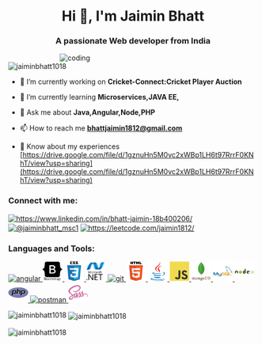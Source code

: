 <h1 align="center">Hi 👋, I'm Jaimin Bhatt</h1>
<h3 align="center">A passionate Web developer from India</h3>
<img align="right" alt="coding" width="400" src="https://www.google.com/url?sa=i&url=https%3A%2F%2Fanzal.hashnode.dev%2Fwhat-you-need-to-know-about-programming&psig=AOvVaw1K8jZrHUE4lXHMFZnhPjjl&ust=1690041695800000&source=images&cd=vfe&opi=89978449&ved=0CBEQjRxqFwoTCNCu25aWoIADFQAAAAAdAAAAABAI">

<p align="left"> <img src="https://komarev.com/ghpvc/?username=jaiminbhatt1018&label=Profile%20views&color=0e75b6&style=flat" alt="jaiminbhatt1018" /> </p>

- 🔭 I’m currently working on **Cricket-Connect:Cricket Player Auction**

- 🌱 I’m currently learning **Microservices,JAVA EE,**

- 💬 Ask me about **Java,Angular,Node,PHP**

- 📫 How to reach me **bhattjaimin1812@gmail.com**

- 📄 Know about my experiences [https://drive.google.com/file/d/1gznuHn5M0vc2xWBp1LH6t97RrrF0KNhT/view?usp=sharing](https://drive.google.com/file/d/1gznuHn5M0vc2xWBp1LH6t97RrrF0KNhT/view?usp=sharing)

<h3 align="left">Connect with me:</h3>
<p align="left">
<a href="https://linkedin.com/in/https://www.linkedin.com/in/bhatt-jaimin-18b400206/" target="blank"><img align="center" src="https://raw.githubusercontent.com/rahuldkjain/github-profile-readme-generator/master/src/images/icons/Social/linked-in-alt.svg" alt="https://www.linkedin.com/in/bhatt-jaimin-18b400206/" height="30" width="40" /></a>
<a href="https://www.hackerrank.com/@jaiminbhatt_msc1" target="blank"><img align="center" src="https://raw.githubusercontent.com/rahuldkjain/github-profile-readme-generator/master/src/images/icons/Social/hackerrank.svg" alt="@jaiminbhatt_msc1" height="30" width="40" /></a>
<a href="https://www.leetcode.com/https://leetcode.com/jaimin1812/" target="blank"><img align="center" src="https://raw.githubusercontent.com/rahuldkjain/github-profile-readme-generator/master/src/images/icons/Social/leet-code.svg" alt="https://leetcode.com/jaimin1812/" height="30" width="40" /></a>
</p>

<h3 align="left">Languages and Tools:</h3>
<p align="left"> <a href="https://angular.io" target="_blank" rel="noreferrer"> <img src="https://angular.io/assets/images/logos/angular/angular.svg" alt="angular" width="40" height="40"/> </a> <a href="https://getbootstrap.com" target="_blank" rel="noreferrer"> <img src="https://raw.githubusercontent.com/devicons/devicon/master/icons/bootstrap/bootstrap-plain-wordmark.svg" alt="bootstrap" width="40" height="40"/> </a> <a href="https://www.w3schools.com/css/" target="_blank" rel="noreferrer"> <img src="https://raw.githubusercontent.com/devicons/devicon/master/icons/css3/css3-original-wordmark.svg" alt="css3" width="40" height="40"/> </a> <a href="https://dotnet.microsoft.com/" target="_blank" rel="noreferrer"> <img src="https://raw.githubusercontent.com/devicons/devicon/master/icons/dot-net/dot-net-original-wordmark.svg" alt="dotnet" width="40" height="40"/> </a> <a href="https://git-scm.com/" target="_blank" rel="noreferrer"> <img src="https://www.vectorlogo.zone/logos/git-scm/git-scm-icon.svg" alt="git" width="40" height="40"/> </a> <a href="https://www.w3.org/html/" target="_blank" rel="noreferrer"> <img src="https://raw.githubusercontent.com/devicons/devicon/master/icons/html5/html5-original-wordmark.svg" alt="html5" width="40" height="40"/> </a> <a href="https://www.java.com" target="_blank" rel="noreferrer"> <img src="https://raw.githubusercontent.com/devicons/devicon/master/icons/java/java-original.svg" alt="java" width="40" height="40"/> </a> <a href="https://developer.mozilla.org/en-US/docs/Web/JavaScript" target="_blank" rel="noreferrer"> <img src="https://raw.githubusercontent.com/devicons/devicon/master/icons/javascript/javascript-original.svg" alt="javascript" width="40" height="40"/> </a> <a href="https://www.mongodb.com/" target="_blank" rel="noreferrer"> <img src="https://raw.githubusercontent.com/devicons/devicon/master/icons/mongodb/mongodb-original-wordmark.svg" alt="mongodb" width="40" height="40"/> </a> <a href="https://www.mysql.com/" target="_blank" rel="noreferrer"> <img src="https://raw.githubusercontent.com/devicons/devicon/master/icons/mysql/mysql-original-wordmark.svg" alt="mysql" width="40" height="40"/> </a> <a href="https://nodejs.org" target="_blank" rel="noreferrer"> <img src="https://raw.githubusercontent.com/devicons/devicon/master/icons/nodejs/nodejs-original-wordmark.svg" alt="nodejs" width="40" height="40"/> </a> <a href="https://www.php.net" target="_blank" rel="noreferrer"> <img src="https://raw.githubusercontent.com/devicons/devicon/master/icons/php/php-original.svg" alt="php" width="40" height="40"/> </a> <a href="https://postman.com" target="_blank" rel="noreferrer"> <img src="https://www.vectorlogo.zone/logos/getpostman/getpostman-icon.svg" alt="postman" width="40" height="40"/> </a> <a href="https://sass-lang.com" target="_blank" rel="noreferrer"> <img src="https://raw.githubusercontent.com/devicons/devicon/master/icons/sass/sass-original.svg" alt="sass" width="40" height="40"/> </a> </p>

<p><img align="left" src="https://github-readme-stats.vercel.app/api/top-langs?username=jaiminbhatt1018&show_icons=true&locale=en&layout=compact" alt="jaiminbhatt1018" /></p>

<p>&nbsp;<img align="center" src="https://github-readme-stats.vercel.app/api?username=jaiminbhatt1018&show_icons=true&locale=en" alt="jaiminbhatt1018" /></p>

<p><img align="center" src="https://github-readme-streak-stats.herokuapp.com/?user=jaiminbhatt1018&" alt="jaiminbhatt1018" /></p>
